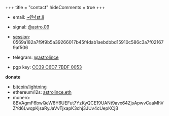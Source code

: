 +++
title = "contact"
hideComments = true
+++

- email: [~@4st.li](mailto:~@4st.li)

- signal: [@astro.09](https://signal.me/#eu/JPJ5IHl6BzGeNrQ6uGdHNHl4mu6tfu9XEmhswEeJvdkUDVlWQT9LY6CnilLHJphO)

- [session](https://getsession.org/): 0569a182a7f9f9b5a39266017b45f4dab1aebdbbd15910c586c3a7f021679af506

- telegram: [@astrolince](https://t.me/astrolince)

- pgp key: [CC39 C6D7 7BDF 0053](https://keybase.io/astrolince/pgp_keys.asc?fingerprint=4678098bf5783d3f5d506eb6cc39c6d77bdf0053)

**donate**

- [bitcoin/lightning](https://checkout.opennode.com/p/32c4dcff-1ef4-44ba-908e-cccf7f564233)
- ethereum/l2s: [astrolince.eth](https://app.zerion.io/0x70b9f12c83c1d7ae588682dc4787a30cdacfc4fd/overview?name=astrolince.eth)
- monero: 8BVAgmF6bwQeW8Y6UEFut7YzKyQCE19UANt9avx64ZjsApwvCaaMhVZYd6LwqpKjsaRyJaVvTjxapK3chj3JUv4cUepKCjB
